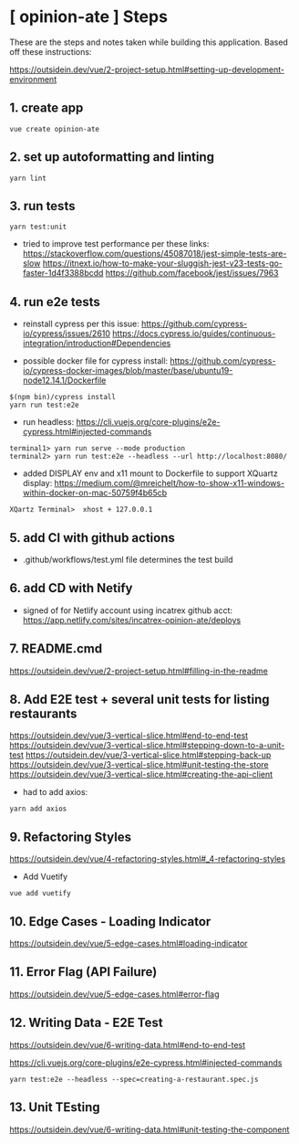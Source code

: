 
[ opinion-ate ] Steps
================================================================================

These are the steps and notes taken while building this application.  Based off these instructions:

https://outsidein.dev/vue/2-project-setup.html#setting-up-development-environment


## 1. create app
```
vue create opinion-ate
```

## 2. set up autoformatting and linting
```
yarn lint
```

## 3. run tests
```
yarn test:unit
```

* tried to improve test performance per these links:
https://stackoverflow.com/questions/45087018/jest-simple-tests-are-slow
https://itnext.io/how-to-make-your-sluggish-jest-v23-tests-go-faster-1d4f3388bcdd
https://github.com/facebook/jest/issues/7963

## 4. run e2e tests

* reinstall cypress per this issue:
https://github.com/cypress-io/cypress/issues/2610
https://docs.cypress.io/guides/continuous-integration/introduction#Dependencies

* possible docker file for cypress install:
https://github.com/cypress-io/cypress-docker-images/blob/master/base/ubuntu19-node12.14.1/Dockerfile

```
$(npm bin)/cypress install
yarn run test:e2e
```

* run headless:
https://cli.vuejs.org/core-plugins/e2e-cypress.html#injected-commands
```
terminal1> yarn run serve --mode production
terminal2> yarn run test:e2e --headless --url http://localhost:8080/ 
```

* added DISPLAY env and x11 mount to Dockerfile to support XQuartz display:
https://medium.com/@mreichelt/how-to-show-x11-windows-within-docker-on-mac-50759f4b65cb

```
XQartz Terminal>  xhost + 127.0.0.1
```

## 5. add CI with github actions

* .github/workflows/test.yml file determines the test build

## 6. add CD with Netify


* signed of for Netlify account using incatrex github acct:
https://app.netlify.com/sites/incatrex-opinion-ate/deploys


## 7. README.cmd
https://outsidein.dev/vue/2-project-setup.html#filling-in-the-readme


## 8. Add E2E test + several unit tests for listing restaurants

https://outsidein.dev/vue/3-vertical-slice.html#end-to-end-test
https://outsidein.dev/vue/3-vertical-slice.html#stepping-down-to-a-unit-test
https://outsidein.dev/vue/3-vertical-slice.html#stepping-back-up
https://outsidein.dev/vue/3-vertical-slice.html#unit-testing-the-store
https://outsidein.dev/vue/3-vertical-slice.html#creating-the-api-client

* had to add axios:
```
yarn add axios
```

## 9. Refactoring Styles
https://outsidein.dev/vue/4-refactoring-styles.html#_4-refactoring-styles

* Add Vuetify
```
vue add vuetify

```

## 10. Edge Cases - Loading Indicator
https://outsidein.dev/vue/5-edge-cases.html#loading-indicator

## 11. Error Flag (API Failure)
https://outsidein.dev/vue/5-edge-cases.html#error-flag

## 12. Writing Data - E2E Test
https://outsidein.dev/vue/6-writing-data.html#end-to-end-test

https://cli.vuejs.org/core-plugins/e2e-cypress.html#injected-commands

```
yarn test:e2e --headless --spec=creating-a-restaurant.spec.js
```

## 13. Unit TEsting
https://outsidein.dev/vue/6-writing-data.html#unit-testing-the-component
